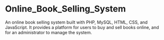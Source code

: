 # Online_Book_Selling_System
 An online book selling system built with PHP, MySQL, HTML, CSS, and JavaScript. It provides a platform for users to buy and sell books online, and for an administrator to manage the system.
